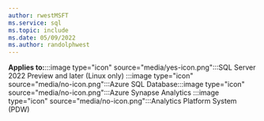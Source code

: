 ```yaml
---
author: rwestMSFT
ms.service: sql
ms.topic: include
ms.date: 05/09/2022
ms.author: randolphwest
---
```


**Applies to:**:::image type="icon" source="media/yes-icon.png":::SQL Server 2022 Preview and later (Linux only) :::image type="icon" source="media/no-icon.png":::Azure SQL Database:::image type="icon" source="media/no-icon.png":::Azure Synapse Analytics :::image type="icon" source="media/no-icon.png":::Analytics Platform System (PDW) 